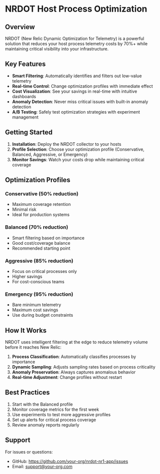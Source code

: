 # NRDOT Host Process Optimization

## Overview

NRDOT (New Relic Dynamic Optimization for Telemetry) is a powerful solution that reduces your host process telemetry costs by 70%+ while maintaining critical visibility into your infrastructure.

## Key Features

- **Smart Filtering**: Automatically identifies and filters out low-value telemetry
- **Real-time Control**: Change optimization profiles with immediate effect
- **Cost Visualization**: See your savings in real-time with intuitive dashboards
- **Anomaly Detection**: Never miss critical issues with built-in anomaly detection
- **A/B Testing**: Safely test optimization strategies with experiment management

## Getting Started

1. **Installation**: Deploy the NRDOT collector to your hosts
2. **Profile Selection**: Choose your optimization profile (Conservative, Balanced, Aggressive, or Emergency)
3. **Monitor Savings**: Watch your costs drop while maintaining critical coverage

## Optimization Profiles

### Conservative (50% reduction)
- Maximum coverage retention
- Minimal risk
- Ideal for production systems

### Balanced (70% reduction)
- Smart filtering based on importance
- Good cost/coverage balance
- Recommended starting point

### Aggressive (85% reduction)
- Focus on critical processes only
- Higher savings
- For cost-conscious teams

### Emergency (95% reduction)
- Bare minimum telemetry
- Maximum cost savings
- Use during budget constraints

## How It Works

NRDOT uses intelligent filtering at the edge to reduce telemetry volume before it reaches New Relic:

1. **Process Classification**: Automatically classifies processes by importance
2. **Dynamic Sampling**: Adjusts sampling rates based on process criticality
3. **Anomaly Preservation**: Always captures anomalous behavior
4. **Real-time Adjustment**: Change profiles without restart

## Best Practices

1. Start with the Balanced profile
2. Monitor coverage metrics for the first week
3. Use experiments to test more aggressive profiles
4. Set up alerts for critical process coverage
5. Review anomaly reports regularly

## Support

For issues or questions:
- GitHub: https://github.com/your-org/nrdot-nr1-app/issues
- Email: support@your-org.com